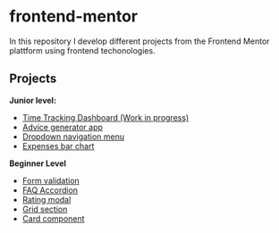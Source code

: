 # frontend-mentor

In this repository I develop different projects from the Frontend Mentor plattform using frontend techonologies.

## Projects

**Junior level:**
  - [Time Tracking Dashboard (Work in progress)](https://www.frontendmentor.io/challenges/time-tracking-dashboard-UIQ7167Jw) 
  - [Advice generator app](https://alexcumplido.github.io/frontend-mentor/adviceAPI-generator)
  - [Dropdown navigation menu](https://alexcumplido.github.io/frontend-mentor/dropdown-navigation)
  - [Expenses bar chart](https://alexcumplido.github.io/frontend-mentor/bar-chart)

**Beginner Level**
  - [Form validation](https://alexcumplido.github.io/frontend-mentor/form-validation)
  - [FAQ Accordion](https://alexcumplido.github.io/frontend-mentor/faq-accordion)
  - [Rating modal](https://alexcumplido.github.io/frontend-mentor/rating-modal)
  - [Grid section](https://alexcumplido.github.io/frontend-mentor/grid-section)
  - [Card component](https://alexcumplido.github.io/frontend-mentor/card-component)

<!--
**Projects to do**
- [Github search API](https://www.frontendmentor.io/challenges/github-user-search-app-Q09YOgaH6)
- [Tip calculator](https://www.frontendmentor.io/challenges/tip-calculator-app-ugJNGbJUX)
- [Interactive price component](https://www.frontendmentor.io/challenges/interactive-pricing-component-t0m8PIyY8)
- [Product landing page](https://www.frontendmentor.io/challenges/officelite-coming-soon-site-M4DIPNz8g)
- [Social media dashboard](https://www.frontendmentor.io/challenges/social-media-dashboard-with-theme-switcher-6oY8ozp_H)
- [Price card toggle](https://www.frontendmentor.io/challenges/pricing-component-with-toggle-8vPwRMIC)
->
